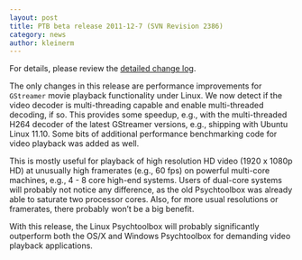 ```yaml
---
layout: post
title: PTB beta release 2011-12-7 (SVN Revision 2386)
category: news
author: kleinerm
---
```


For details, please review the [detailed change
log](http://code.google.com/p/psychtoolbox-3/source/detail?r=2386).

The only changes in this release are performance improvements for
`GStreamer` movie playback functionality under Linux. We now detect if
the video decoder is multi-threading capable and enable multi-threaded
decoding, if so. This provides some speedup, e.g., with the
multi-threaded H264 decoder of the latest GStreamer versions, e.g.,
shipping with Ubuntu Linux 11.10. Some bits of additional performance
benchmarking code for video playback was added as well.

This is mostly useful for playback of high resolution HD video (1920 x
1080p HD) at unusually high framerates (e.g., 60 fps) on powerful
multi-core machines, e.g., 4 - 8 core high-end systems. Users of
dual-core systems will probably not notice any difference, as the old
Psychtoolbox was already able to saturate two processor cores. Also, for
more usual resolutions or framerates, there probably won’t be a big
benefit.

With this release, the Linux Psychtoolbox will probably significantly
outperform both the OS/X and Windows Psychtoolbox for demanding video
playback applications.
